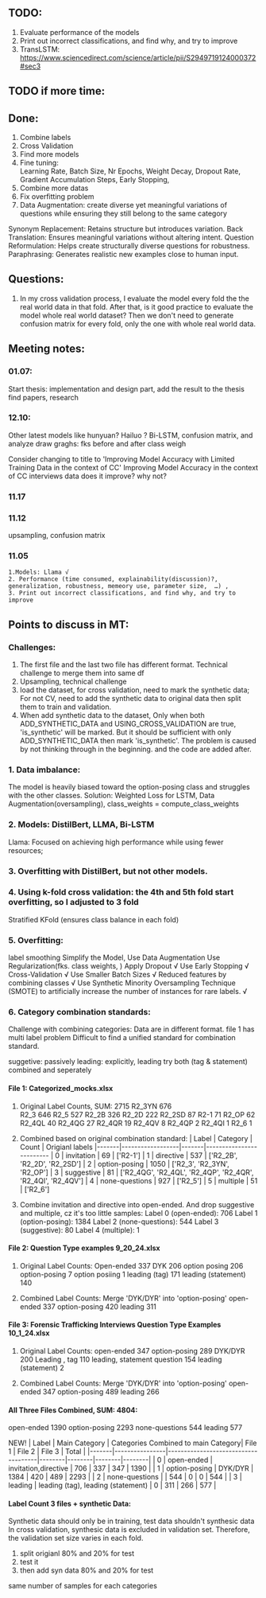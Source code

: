 
## TODO:
1. Evaluate performance of the models
2. Print out incorrect classifications, and find why, and try to improve
5. TransLSTM:
https://www.sciencedirect.com/science/article/pii/S2949719124000372#sec3


## TODO if more time: 


## Done:
1. Combine labels
2. Cross Validation
3. Find more models
4. Fine tuning:  
Learning Rate, Batch Size, Nr Epochs, Weight Decay, Dropout Rate, Gradient Accumulation Steps, Early Stopping,
5. Combine more datas
6. Fix overfitting problem
7. Data Augmentation:
create diverse yet meaningful variations of questions while ensuring they still belong to the same category

Synonym Replacement: Retains structure but introduces variation.
Back Translation: Ensures meaningful variations without altering intent.
Question Reformulation: Helps create structurally diverse questions for robustness.
Paraphrasing: Generates realistic new examples close to human input.


## Questions:
1. In my cross validation process, I evaluate the model every fold the the real world data in that fold. After that, is it good practice to evaluate the model whole real world dataset?
Then we don't need to generate confusion matrix for every fold, only the one with whole real world data.

## Meeting notes:

### 01.07:
Start thesis:
implementation and design part, add the result to the thesis
find papers, research


### 12.10:
Other latest models like hunyuan? Hailuo ?
Bi-LSTM, confusion matrix, and analyze
draw graghs: fks before and after class weigh

Consider changing to title to 'Improving Model Accuracy with Limited Training Data in the context of CC'
Improving Model Accuracy  in the context of CC interviews data
does it improve? why not?

### 11.17


### 11.12
upsampling,
confusion matrix


### 11.05
    1.Models: Llama √
    2. Performance (time consumed, explainability(discussion)?, generalization, robustness, memeory use, parameter size,  …) ,
    3. Print out incorrect classifications, and find why, and try to improve


## Points to discuss in MT:

### Challenges:
1. The first file and the last two file has different format. Technical challenge to merge them into same df
2. Upsampling, technical challenge
3. load the dataset, for cross validation, need to mark the synthetic data; For not CV, need to add the synthetic data to original data then split them to train and validation.
4. When add synthetic data to the dataset, Only when both ADD_SYNTHETIC_DATA and USING_CROSS_VALIDATION are true,   'is_synthetic' will be marked. But it should be sufficient with only ADD_SYNTHETIC_DATA then mark  'is_synthetic'.  The problem is caused by not thinking through in the beginning. and the code are added after.

### 1. Data imbalance: 
   The model is heavily biased toward the option-posing class and struggles with the other classes. 
   Solution: 
   Weighted Loss for LSTM, Data Augmentation(oversampling),
   class_weights = compute_class_weights

### 2. Models: DistilBert, LLMA, Bi-LSTM
Llama: Focused on achieving high performance while using fewer resources; 

### 3. Overfitting with DistilBert, but not other models.


### 4. Using k-fold cross validation: the 4th and 5th fold start overfitting, so I adjusted to 3 fold
Stratified KFold (ensures class balance in each fold)

### 5. Overfitting: 
label smoothing
Simplify the Model,
Use Data Augmentation
Use Regularization(fks. class weights, )
Apply Dropout       √
Use Early Stopping  √
Cross-Validation   √
Use Smaller Batch Sizes √
Reduced features by combining classes √
Use Synthetic Minority Oversampling Technique (SMOTE) to artificially increase the number of instances for rare labels. √



### 6. Category combination standards:
Challenge with combining categories:
Data are in different format.
file 1 has multi label problem
Difficult to find a unified standard for combination standard.

suggetive: passively
leading: explicitly, leading try both (tag & statement) combined and seperately

#### File 1:  Categorized_mocks.xlsx
1. Original Label Counts, SUM: 2715
R2_3YN    676    
R2_3      646
R2_5      527
R2_2B     326
R2_2D     222
R2_2SD     87
R2-1       71
R2_OP      62
R2_4QL     40
R2_4QG     27
R2_4QR     19
R2_4QV      8
R2_4QP      2
R2_4QI      1
R2_6        1

2. Combined based on original combination standard:
| Label | Category         | Count | Origianl labels
|-------|------------------|-------|-------------------------
|   0   | invitation       | 69    | ['R2-1']
|   1   | directive        | 537   | ['R2_2B', 'R2_2D', 'R2_2SD']
|   2   | option-posing    | 1050  | ['R2_3', 'R2_3YN', 'R2_OP']
|   3   | suggestive       | 81    | ['R2_4QG', 'R2_4QL', 'R2_4QP', 'R2_4QR', 'R2_4QI', 'R2_4QV']
|   4   | none-questions   | 927   | ['R2_5']
|   5   | multiple         | 51    | ['R2_6']


3. Combine invitation and directive into open-ended. 
And drop suggestive and multiple, cz it's too little samples:
Label 0 (open-ended): 706
Label 1 (option-posing): 1384
Label 2 (none-questions): 544
Label 3 (suggestive): 80
Label 4 (multiple): 1

#### File 2: Question Type examples 9_20_24.xlsx
1. Original Label Counts:
Open-ended             337
DYK                    206
option posing          206
option-posing            7
option posiing           1
leading (tag)          171
leading (statement)    140

2. Combined Label Counts:
Merge 'DYK/DYR' into 'option-posing'
open-ended       337
option-posing    420
leading          311


#### File 3: Forensic Trafficking Interviews Question Type Examples 10_1_24.xlsx
1. Original Label Counts:
open-ended                     347
option-posing                  289
DYK/DYR                        200
Leading , tag                  110
leading, statement question    154
leading (statement)              2

2. Combined Label Counts:
Merge 'DYK/DYR' into 'option-posing'
open-ended       347
option-posing    489
leading          266


#### All Three Files Combined, SUM: 4804:
open-ended        1390
option-posing     2293
none-questions     544
leading            577



NEW!
| Label | Main Category  | Categories Combined to main Category| File 1 | File 2 | File 3 | Total  |
|-------|----------------|-------------------------------------|--------|--------|--------|--------|
| 0     | open-ended     | invitation,directive                | 706    |  337   |  347   |  1390  |
| 1     | option-posing  | DYK/DYR                             | 1384   |  420   |  489   |  2293  |
| 2     | none-questions |                                     | 544    |  0     |  0     |  544   |
| 3     | leading        | leading (tag), leading (statement)  | 0      |  311   |  266   |  577   |


#### Label Count 3 files + synthetic Data: 

Synthetic data should only be in training, test data shouldn't synthesic data
In cross validation, synthesic data is excluded in validation set. Therefore, the validation set size varies in each fold.

1. split origianl 80% and 20% for test
2. test it
3. then add syn data 80% and 20% for test

same number of samples for each categories

